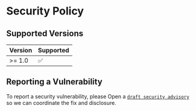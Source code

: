 Security Policy
===============

Supported Versions
------------------

| Version | Supported          |
|---------| ------------------ |
| >= 1.0  | :white_check_mark: |

Reporting a Vulnerability
-------------------------

To report a security vulnerability, please Open a [`draft security advisory`](https://github.com/nivseb/strict-request/security/advisories/new)
so we can coordinate the fix and disclosure.
